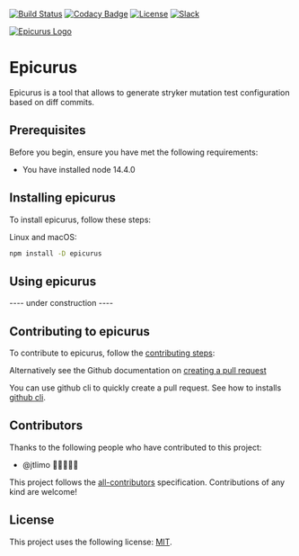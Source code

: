 [![Build Status](https://cloud.drone.io/api/badges/jtlimo/epicurus/status.svg)](https://cloud.drone.io/jtlimo/epicurus)
[![Codacy Badge](https://app.codacy.com/project/badge/Grade/7b9cc20ce0cb41a9b999e8361039b38a)](https://www.codacy.com/gh/epicurus-tech/epicurus/dashboard?utm_source=github.com&utm_medium=referral&utm_content=epicurus-tech/epicurus&utm_campaign=Badge_Grade)
[![License](https://camo.githubusercontent.com/64c92e2865462c1dfd107dca47b1aa1c381f9e92/68747470733a2f2f62616467656e2e6e65742f62616467652f6c6963656e73652f4d49542f626c7565)](https://github.com/jtlimo/epicurus/blob/master/LICENSE)
[![Slack](https://camo.githubusercontent.com/c1aef5b0b12552cf3f276956fde7874d6ed769ea/68747470733a2f2f696d672e736869656c64732e696f2f62616467652f736c61636b2d636861742d627269676874677265656e2e7376673f6c6f676f3d736c61636b)](https://join.slack.com/t/epicurus-workspace/shared_invite/zt-f32x72lj-TN3HaIlxjDy9YtWQsP9yEg)

[![Epicurus Logo](https://github.com/jtlimo/epicurus/blob/main/epicurus-logo.jpeg)](https://github.com/jtlimo/epicurus/blob/main/epicurus-logo.jpeg)

# Epicurus

Epicurus is a tool that allows to generate stryker mutation test configuration based on diff commits.

## Prerequisites

Before you begin, ensure you have met the following requirements:

- You have installed node 14.4.0

## Installing epicurus

To install epicurus, follow these steps:

Linux and macOS:

```bash
npm install -D epicurus
```

## Using epicurus

---- under construction ----

## Contributing to epicurus

To contribute to epicurus, follow the [contributing steps]:

[contributing steps]: https://github.com/jtlimo/epicurus/blob/master/CONTRIBUTING.md

Alternatively see the Github documentation on [creating a pull request](https://www.notion.so/Getting-Started-00191f447d7f4e1fb0b29dd7022a0936#e4ab5acc6fde4916850215c3985792b9)

You can use github cli to quickly create a pull request.
See how to installs [github cli](https://github.com/cli/cli).

## Contributors

Thanks to the following people who have contributed to this project:

- @jtlimo 📖🐛👩🏻‍💻

This project follows the [all-contributors](https://allcontributors.org/) specification. Contributions of any kind are welcome!

## License

This project uses the following license: [MIT](https://github.com/jtlimo/epicurus/blob/master/LICENSE).
